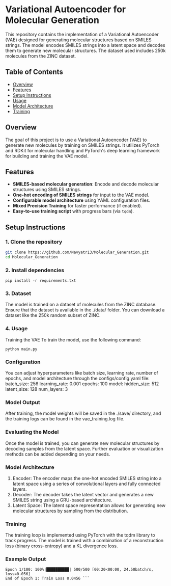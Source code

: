 # Variational Autoencoder for Molecular Generation

This repository contains the implementation of a Variational Autoencoder (VAE) designed for generating molecular structures based on SMILES strings. The model encodes SMILES strings into a latent space and decodes them to generate new molecular structures. The dataset used includes 250k molecules from the ZINC dataset.

## Table of Contents

- [Overview](#overview)
- [Features](#features)
- [Setup Instructions](#setup-instructions)
- [Usage](#usage)
- [Model Architecture](#model-architecture)
- [Training](#training)

## Overview

The goal of this project is to use a Variational Autoencoder (VAE) to generate new molecules by training on SMILES strings. It utilizes PyTorch and RDKit for molecular handling and PyTorch's deep learning framework for building and training the VAE model.

## Features

- **SMILES-based molecular generation**: Encode and decode molecular structures using SMILES strings.
- **One-hot encoding of SMILES strings** for input to the VAE model.
- **Configurable model architecture** using YAML configuration files.
- **Mixed Precision Training** for faster performance (if enabled).
- **Easy-to-use training script** with progress bars (via `tqdm`).

## Setup Instructions

### 1. Clone the repository

```bash
git clone https://github.com/Navyatr13/Molecular_Generation.git
cd Molecular_Generation
```

### 2. Install dependencies

```commandline
pip install -r requirements.txt
```
### 3. Dataset
The model is trained on a dataset of molecules from the ZINC database. 
Ensure that the dataset is available in the ./data/ folder. 
You can download a dataset like the 250k random subset of ZINC.

### 4. Usage
Training the VAE
To train the model, use the following command:
```commandline
python main.py
```

###  Configuration
You can adjust hyperparameters like batch size, learning rate, number of epochs, and model architecture through the configs/config.yaml file:
    batch_size: 256 
    learning_rate: 0.001
    epochs: 100
    model:
        hidden_size: 512
        latent_size: 128
        num_layers: 3
### Model Output
After training, the model weights will be saved in the ./save/ directory, and the training logs can be found in the vae_training.log file.

### Evaluating the Model
Once the model is trained, you can generate new molecular structures by decoding samples from the latent space. Further evaluation or visualization methods can be added depending on your needs.

### Model Architecture
1. Encoder: The encoder maps the one-hot encoded SMILES string into a latent space using a series of convolutional layers and fully connected layers.
2. Decoder: The decoder takes the latent vector and generates a new SMILES string using a GRU-based architecture.
3. Latent Space: The latent space representation allows for generating new molecular structures by sampling from the distribution.
### Training
The training loop is implemented using PyTorch with the tqdm library to track progress. The model is trained with a combination of a reconstruction loss (binary cross-entropy) and a KL divergence loss.

### Example Output
```
Epoch 1/100: 100%|██████████| 500/500 [00:20<00:00, 24.50batch/s, loss=0.056]
End of Epoch 1: Train Loss 0.0456 ```